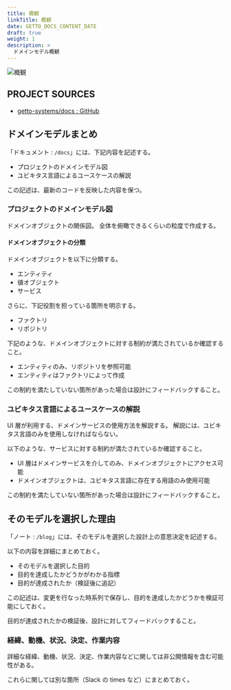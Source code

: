 ```yaml
---
title: 概観
linkTitle: 概観
date: GETTO_DOCS_CONTENT_DATE
draft: true
weight: 1
description: >
  ドメインモデル概観
---
```


![概観](abstract.png)


## PROJECT SOURCES

- [getto-systems/docs : GitHub](https://github.com/getto-systems/docs)


## ドメインモデルまとめ

「ドキュメント : `/docs`」には、下記内容を記述する。

- プロジェクトのドメインモデル図
- ユビキタス言語によるユースケースの解説

この記述は、最新のコードを反映した内容を保つ。

### プロジェクトのドメインモデル図

ドメインオブジェクトの関係図。
全体を俯瞰できるくらいの粒度で作成する。

#### ドメインオブジェクトの分類

ドメインオブジェクトを以下に分類する。

- エンティティ
- 値オブジェクト
- サービス

さらに、下記役割を担っている箇所を明示する。

- ファクトリ
- リポジトリ

下記のような、ドメインオブジェクトに対する制約が満たされているか確認すること。

- エンティティのみ、リポジトリを参照可能
- エンティティはファクトリによって作成

この制約を満たしていない箇所があった場合は設計にフィードバックすること。


### ユビキタス言語によるユースケースの解説

UI 層が利用する、ドメインサービスの使用方法を解説する。
解説には、ユビキタス言語のみを使用しなければならない。

以下のような、サービスに対する制約が満たされているか確認すること。

- UI 層はドメインサービスを介してのみ、ドメインオブジェクトにアクセス可能
- ドメインオブジェクトは、ユビキタス言語に存在する用語のみ使用可能

この制約を満たしていない箇所があった場合は設計にフィードバックすること。


## そのモデルを選択した理由

「ノート : `/blog`」には、そのモデルを選択した設計上の意思決定を記述する。

以下の内容を詳細にまとめておく。

- そのモデルを選択した目的
- 目的を達成したかどうかがわかる指標
- 目的が達成されたか（検証後に追記）

この記述は、変更を行なった時系列で保存し、目的を達成したかどうかを検証可能にしておく。

目的が達成されたかの検証後、設計に対してフィードバックすること。


### 経緯、動機、状況、決定、作業内容

詳細な経緯、動機、状況、決定、作業内容などに関しては非公開情報を含む可能性がある。

これらに関しては別な箇所（Slack の times など）にまとめておく。

